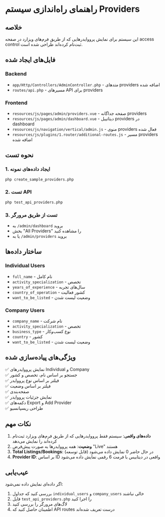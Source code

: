 # راهنمای راه‌اندازی سیستم Providers

## خلاصه
این سیستم برای نمایش پرووایدرهایی که از طریق فرم‌های ویزارد در صفحه access control ثبت‌نام کرده‌اند طراحی شده است.

## فایل‌های ایجاد شده

### Backend
- `app/Http/Controllers/AdminController.php` - متدهای providers اضافه شده
- `routes/api.php` - مسیرهای API برای providers

### Frontend  
- `resources/js/pages/admin/providers.vue` - صفحه جداگانه providers
- `resources/js/pages/admin/dashboard.vue` - دیتاتیبل providers در dashboard
- `resources/js/navigation/vertical/admin.js` - منوی providers فعال شده
- `resources/js/plugins/1.router/additional-routes.js` - مسیر providers اضافه شده

## نحوه تست

### 1. ایجاد داده‌های نمونه
```bash
php create_sample_providers.php
```

### 2. تست API
```bash
php test_api_providers.php
```

### 3. تست از طریق مرورگر
- به `/admin/dashboard` بروید
- بخش "All Providers" را مشاهده کنید
- یا به `/admin/providers` بروید

## ساختار داده‌ها

### Individual Users
- `full_name` - نام کامل
- `activity_specialization` - تخصص
- `years_of_experience` - سال‌های تجربه
- `country_of_operation` - کشور فعالیت
- `want_to_be_listed` - وضعیت لیست شدن

### Company Users
- `company_name` - نام شرکت
- `activity_specialization` - تخصص
- `business_type` - نوع کسب‌وکار
- `country` - کشور
- `want_to_be_listed` - وضعیت لیست شدن

## ویژگی‌های پیاده‌سازی شده

✅ نمایش پرووایدرهای Individual و Company  
✅ جستجو بر اساس نام، تخصص و کشور  
✅ فیلتر بر اساس نوع پرووایدر  
✅ فیلتر بر اساس وضعیت  
✅ صفحه‌بندی  
✅ نمایش جزئیات پرووایدر  
✅ دکمه‌های Export و Add Provider  
✅ طراحی ریسپانسیو  

## نکات مهم

1. **داده‌های واقعی**: سیستم فقط پرووایدرهایی که از طریق فرم‌های ویزارد ثبت‌نام کرده‌اند را نمایش می‌دهد
2. **وضعیت**: همه پرووایدرها به صورت پیش‌فرض "Live" هستند
3. **Total Listings/Bookings**: در حال حاضر 0 نمایش داده می‌شود (قابل توسعه)
4. **Provider ID**: بر اساس ID واقعی در دیتابیس با فرمت 6 رقمی نمایش داده می‌شود

## عیب‌یابی

اگر داده‌ای نمایش داده نمی‌شود:
1. بررسی کنید که جداول `individual_users` و `company_users` خالی نباشند
2. فایل `test_api_providers.php` را اجرا کنید
3. لاگ‌های مرورگر را بررسی کنید
4. اطمینان حاصل کنید که API routes درست تعریف شده‌اند
